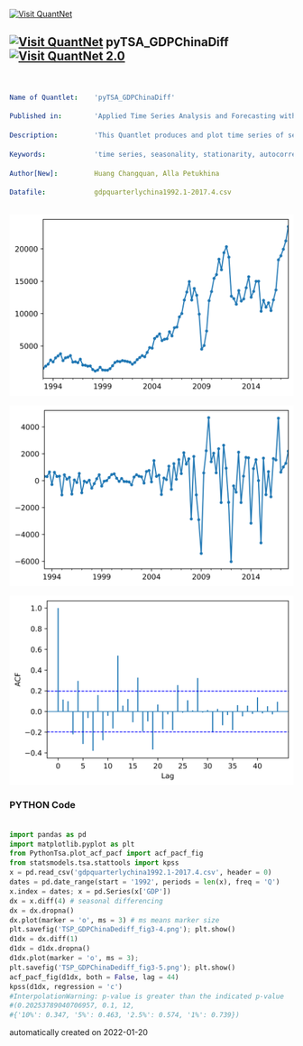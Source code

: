 [<img src="https://github.com/QuantLet/Styleguide-and-FAQ/blob/master/pictures/banner.png" width="888" alt="Visit QuantNet">](http://quantlet.de/)

## [<img src="https://github.com/QuantLet/Styleguide-and-FAQ/blob/master/pictures/qloqo.png" alt="Visit QuantNet">](http://quantlet.de/) **pyTSA_GDPChinaDiff** [<img src="https://github.com/QuantLet/Styleguide-and-FAQ/blob/master/pictures/QN2.png" width="60" alt="Visit QuantNet 2.0">](http://quantlet.de/)

```yaml


Name of Quantlet:    'pyTSA_GDPChinaDiff'

Published in:        'Applied Time Series Analysis and Forecasting with Python'

Description:         'This Quantlet produces and plot time series of seasonally and firstly differenced Chinese quarterly GDP and its ACF for the period from 1992 to 2017.'

Keywords:            'time series, seasonality, stationarity, autocorrelation, KPSS, ACF'

Author[New]:         Huang Changquan, Alla Petukhina

Datafile:            gdpquarterlychina1992.1-2017.4.csv



```

![Picture1](pyTSA_GDPChinaDediff_fig3-4.png)

![Picture2](pyTSA_GDPChinaDediff_fig3-5.png)

![Picture3](pyTSA_GDPChinaDediff_fig3-6.png)

### PYTHON Code
```python

import pandas as pd
import matplotlib.pyplot as plt
from PythonTsa.plot_acf_pacf import acf_pacf_fig
from statsmodels.tsa.stattools import kpss
x = pd.read_csv('gdpquarterlychina1992.1-2017.4.csv', header = 0)
dates = pd.date_range(start = '1992', periods = len(x), freq = 'Q')
x.index = dates; x = pd.Series(x['GDP'])
dx = x.diff(4) # seasonal differencing
dx = dx.dropna()
dx.plot(marker = 'o', ms = 3) # ms means marker size
plt.savefig('TSP_GDPChinaDediff_fig3-4.png'); plt.show()
d1dx = dx.diff(1)
d1dx = d1dx.dropna()
d1dx.plot(marker = 'o', ms = 3); 
plt.savefig('TSP_GDPChinaDediff_fig3-5.png'); plt.show()
acf_pacf_fig(d1dx, both = False, lag = 44)
kpss(d1dx, regression = 'c')
#InterpolationWarning: p-value is greater than the indicated p-value
#(0.20253789040706957, 0.1, 12, 
#{'10%': 0.347, '5%': 0.463, '2.5%': 0.574, '1%': 0.739})
```

automatically created on 2022-01-20